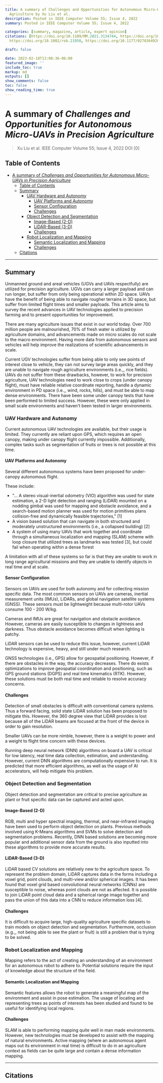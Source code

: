 ```yaml
---
title: A summary of Challenges and Opportunities for Autonomous Micro-UAVs in Precision
  Agriculture by Xu Liu et al.
description: Posted in IEEE Computer Volume 55; Issue 4, 2022
summary: Posted in IEEE Computer Volume 55; Issue 4, 2022

categories: [summary, magazine, article, expert opinion]
citations: [https://doi.org/10.1109/MM.2021.3134744, https://doi.org/10.1109/ICRA.2018.8463214,
  https://doi.org/10.1002/rob.21950, https://doi.org/10.1177/0278364920929398, https://doi.org/10.1109/TPAMI.2020.3005434]

draft: false

date: 2023-02-18T13:08:36-06:00
featured_image: ''
include_toc: true
markup: md
outputs: []
show_comments: false
toc: false
show_reading_time: true
---
```


# A summary of *Challenges and Opportunities for Autonomous Micro-UAVs in Precision Agriculture*

> Xu Liu et al. IEEE Computer Volume 55; Issue 4, 2022 DOI \[0\]

## Table of Contents

- [A summary of *Challenges and Opportunities for Autonomous Micro-UAVs in Precision Agriculture*](#a-summary-of-challenges-and-opportunities-for-autonomous-micro-uavs-in-precision-agriculture)
  - [Table of Contents](#table-of-contents)
  - [Summary](#summary)
    - [UAV Hardware and Autonomy](#uav-hardware-and-autonomy)
      - [UAV Platforms and Autonomy](#uav-platforms-and-autonomy)
      - [Sensor Configuration](#sensor-configuration)
      - [Challenges](#challenges)
    - [Object Detection and Segmentation](#object-detection-and-segmentation)
      - [Image-Based (2-D)](#image-based-2-d)
      - [LiDAR-Based (3-D)](#lidar-based-3-d)
      - [Challenges](#challenges-1)
    - [Robot Localization and Mapping](#robot-localization-and-mapping)
      - [Semantic Localization and Mapping](#semantic-localization-and-mapping)
      - [Challenges](#challenges-2)
  - [Citations](#citations)

______________________________________________________________________

## Summary

Unmanned ground and areal vehicles (UGVs and UAVs respectfully) are utilized for
precision agriculture. UGVs can carry a larger payload and can run longer, but
suffer from only being operational within 2D space. UAVs have the benefit of
being able to navigate rougher terrains in 3D space, but suffer from limited
flight times and smaller payloads. This article aims to survey the recent
advances in UAV technologies applied to precision farming and to present
opportunities for improvement.

There are many agriculture issues that exist in our world today. Over 700
million people are malnourished, 70% of fresh water is utilized by agriculture
domains, and advancements made on micro scales do not scale to the macro
environment. Having more data from autonomous sensors and vehicles will help
improve the realizations of scientific advancements in scale.

Current UGV technologies suffer from being able to only see points of interest
close to vehicle, they can not survey large areas quickly, and they are unable
to navigate rough agriculture environments (i.e.,, rice fields). UAVs do not
suffer from these drawbacks, however, to work for precision agriculture, UAV
technologies need to work close to crops (under canopy flight), must have
reliable relative coordinate reporting, handle a dynamic environment in PD space
(i.e.,, wind, rocks, hills), and must be able to map dense environments. There
have been some under canopy tests that have been performed to limited success.
However, these were only applied in small scale environments and haven't been
tested in larger environments.

### UAV Hardware and Autonomy

Current autonomous UAV technologies are available, but their usage is limited.
They currently are reliant upon GPS, which requires an open canopy, making under
canopy flight currently impossible. Additionally, complex tasks such as
segmentation of fruits or trees is not possible at this time.

#### UAV Platforms and Autonomy

Several different autonomous systems have been proposed for under-canopy
autonomous flight.

These include:

- "... A stereo visual-inertial odometry (VIO) algorithm was used for state
  estimation, a 2-D light detection and ranging (LiDAR) mounted on a nodding
  gimbal was used for mapping and obstacle avoidance, and a search-based motion
  planner was used for motion primitives plans collision-free and dynamically
  feasible trajectories," \[1\]
- A vision based solution that can navigate in both structured and moderately
  unstructured environments (i.e., a collapsed building) \[2\]
- A system of using many UAVs that work together and coordinate through a
  simultaneous localization and mapping (SLAM) scheme with loop closure that
  utilized trees as landmarks was tested \[3\], but could fail when operating
  within a dense forest

A limitation with all of these systems so far is that they are unable to work in
long range agricultural missions and they are unable to identify objects in real
time and at scale.

#### Sensor Configuration

Sensors on UAVs are used for both autonomy and for collecting mission specific
data. The most common sensors on UAVs are cameras, inertial measurement units
(IMUs), LiDARs, and global navigation satellite systems (GNSS). These sensors
must be lightweight because multi-rotor UAVs consume 100 - 200 W/kg.

Cameras and IMUs are great for navigation and obstacle avoidance. However,
cameras are easily susceptible to changes in lightness and darkness. Thus
obstacle avoidance becomes difficult when lighting is patchy.

LiDAR sensors can be used to reduce this issue, however, current LiDAR
technology is expensive, heavy, and still under much research.

GNSS technologies (i.e., GPS) allow for geospatial positioning. However, if
there are obstacles in the way, the accuracy decreases. There do exists
optimizations to improve geospatial coordination and positioning, such as GPS
ground stations (DGPS) and real time kinematics (RTK). However, these solutions
must be both real time and reliable to resolve accuracy concerns.

#### Challenges

Detection of small obstacles is difficult with conventional camera systems. Thus
a forward facing, solid state LiDAR solution has been proposed to mitigate this.
However, the 360 degree view that LiDAR provides is lost because all of the
LiDAR beams are focused at the front of the device in order to gain resolution.

Smaller UAVs can be more nimble, however, there is a weight to power and a
weight to flight time concern with these devices.

Running deep neural network (DNN) algorithms on board a UAV is critical for low
latency, real time data collection, estimation, and understanding. However,
current DNN algorithms are computationally expensive to run. It is predicted
that more efficient algorithms, as well as the usage of AI accelerators, will
help mitigate this problem.

### Object Detection and Segmentation

Object detection and segmentation are critical to precise agriculture as plant
or fruit specific data can be captured and acted upon.

#### Image-Based (2-D)

RGB, multi and hyper spectral imaging, thermal, and near-infrared imaging have
been used to perform object detection on plants. Previous methods involved using
K-Means algorithms and SVMs to solve detection and segmentation problems.
Recently, DNN based solutions are becoming more popular and additional sensor
data from the ground is also inputted into these algorithms to provide more
accurate results.

#### LiDAR-Based (3-D)

LiDAR based CV solutions are relatively new to the agriculture space. To
represent the problem domain, LiDAR captures data in the forms including a voxel
grid, point clouds, and multi-view and/or spherical images. It has been found
that voxel grid based convolutional neural networks (CNNs) are susceptible to
noise, whereas point clouds are not as affected. It is possible to join LiDAR
point cloud data and a spherical range image together and pass the union of this
data into a CNN to reduce information loss \[4\].

#### Challenges

It is difficult to acquire large, high-quality agriculture specific datasets to
train models on object detection and segmentation. Furthermore, occlusion
(e.g.,, not being able to see the plant or fruit) is still a problem that is
trying to be solved.

### Robot Localization and Mapping

Mapping refers to the act of creating an understanding of an environment for an
autonomous robot to adhere to. Potential solutions require the input of
knowledge about the structure of the field.

#### Semantic Localization and Mapping

Semantic features allows the robot to generate a meaningful map of the
environment and assist in pose estimation. The usage of locating and
representing trees as points of interests has been studied and found to be
useful for identifying local regions.

#### Challenges

SLAM is able to performing mapping quite well in man made environments. However,
new technologies must be developed to assist with the mapping of natural
environments. Active mapping (where an autonomous agent maps out its environment
in real time) is difficult to do in an agriculture context as fields can be
quite large and contain a dense information mapping.

______________________________________________________________________

## Citations
